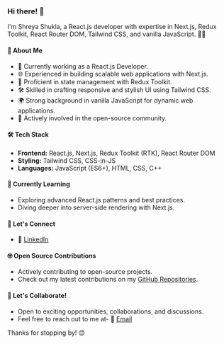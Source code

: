 ### Hi there! 👋

I'm Shreya Shukla, a React.js developer with expertise in Next.js, Redux Toolkit, React Router DOM, Tailwind CSS, and vanilla JavaScript. 👨‍💻

#### 🚀 About Me

- 💼 Currently working as a React.js Developer.
- 🌐 Experienced in building scalable web applications with Next.js.
- 🔧 Proficient in state management with Redux Toolkit.
- 🛠️ Skilled in crafting responsive and stylish UI using Tailwind CSS.
- 🌍 Strong background in vanilla JavaScript for dynamic web applications.
- 🚀 Actively involved in the open-source community.

#### 🛠️ Tech Stack

- **Frontend:** React.js, Next.js, Redux Toolkit (RTK), React Router DOM
- **Styling:** Tailwind CSS, CSS-in-JS
- **Languages:** JavaScript (ES6+), HTML, CSS, C++

#### 🌱 Currently Learning

- Exploring advanced React.js patterns and best practices.
- Diving deeper into server-side rendering with Next.js.

#### 🤝 Let's Connect

- 🔗 [LinkedIn](https://www.linkedin.com/in/shreya-shukla010/)

#### 🤓 Open Source Contributions

- Actively contributing to open-source projects.
- Check out my latest contributions on my [GitHub Repositories](https://github.com/Coderner).

#### 💬 Let's Collaborate!

- Open to exciting opportunities, collaborations, and discussions.
- Feel free to reach out to me at- 📧 [Email](shreyashukla680@gmail.com)

Thanks for stopping by! 😊
